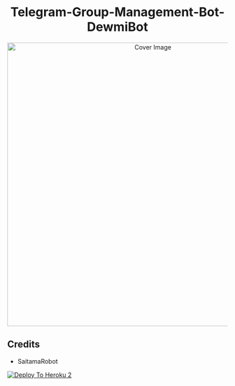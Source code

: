 <h1 align="center">Telegram-Group-Management-Bot-DewmiBot</h3>
<p align="center">
  <a href="https://github.com/hirunaofficial/Telegram-Group-Management-Bot-DewmiBot">
    <img src="https://socialify.git.ci/hirunaofficial/Telegram-Group-Management-Bot-DewmiBot/image?description=1&descriptionEditable=A%20Powerful%20BOT%20to%20Make%20Your%20Groups%20Secured%20and%20Organized%20%F0%9F%8C%B8&forks=1&issues=1&language=1&owner=1&pattern=Floating%20Cogs&pulls=1&stargazers=1&theme=Dark" alt="Cover Image" width="650">
  </a>
</p>

## Credits

- SaitamaRobot


[![Deploy To Heroku 2](https://www.herokucdn.com/deploy/button.svg)](https://heroku.com/deploy?template=https://github.com/harrykerrywadly/Telegram-Group-Management-Bot-DewmiBot.git)
